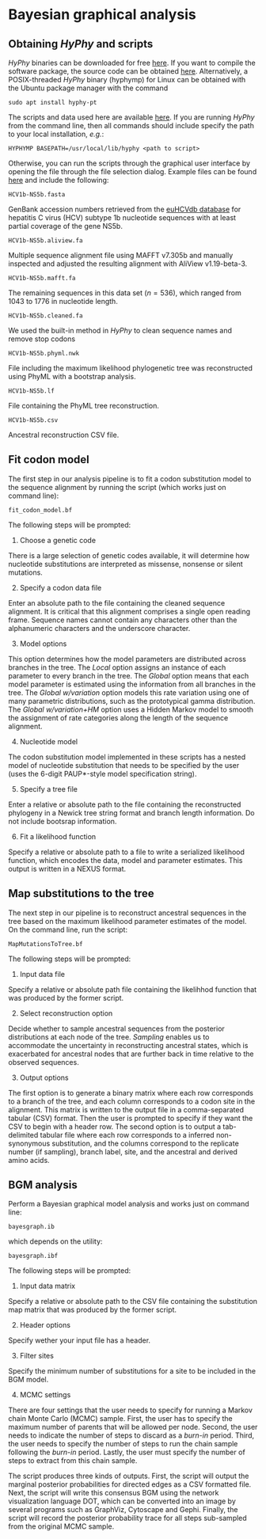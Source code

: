 # Bayesian graphical analysis #
## Obtaining *HyPhy* and scripts ##
*HyPhy* binaries can be downloaded for free [here](http://hyphy.org).
If you want to compile the software package, the source code can be 
obtained [here](http://github.com/veg/hyphy).
Alternatively, a POSIX-threaded *HyPhy* binary (hyphymp) for Linux 
can be obtained with the Ubuntu package manager with the command 
```
sudo apt install hyphy-pt
```
The scripts and data used here are available [here](http://github.com/PoonLab/comet-prot).
If you are running *HyPhy* from the command line, then all commands should include 
specify the path to your local installation, *e.g.*:
```
HYPHYMP BASEPATH=/usr/local/lib/hyphy <path to script>
```
Otherwise, you can run the scripts through the graphical user interface by opening 
the file through the file selection dialog. 
Example files can be found [here](https://github.com/PoonLab/comet-prot/tree/master/data)
and include the following:

```
HCV1b-NS5b.fasta
```
GenBank accession numbers retrieved from the [euHCVdb database](https://euhcvdb.ibcp.fr/euHCVdb/) for hepatitis C virus (HCV) subtype 1b nucleotide sequences with at least partial coverage of the gene NS5b.

```
HCV1b-NS5b.aliview.fa
```
Multiple sequence alignment file using MAFFT v7.305b and manually inspected and adjusted the resulting alignment with AliView v1.19-beta-3.

```
HCV1b-NS5b.mafft.fa
```
The remaining sequences in this data set ($n=536$), which ranged from 1043 to 1776 in nucleotide length.

```
HCV1b-NS5b.cleaned.fa
```
We used the built-in method in *HyPhy* to clean sequence names and remove stop codons

```
HCV1b-NS5b.phyml.nwk
```
File including the maximum likelihood phylogenetic tree was reconstructed using PhyML with a bootstrap analysis.

```
HCV1b-NS5b.lf
```
File containing the PhyML tree reconstruction.

```
HCV1b-NS5b.csv
```
Ancestral reconstruction CSV file.



## Fit codon model ##

The first step in our analysis pipeline is to fit a codon substitution model 
to the sequence alignment by running the script (which works just on command line):
```
fit_codon_model.bf
```
The following steps will be prompted:

1. Choose a genetic code

There is a large selection of genetic codes available, it will determine how nucleotide substitutions 
are interpreted as missense, nonsense or silent mutations.

2. Specify a codon data file

Enter an absolute path to the file containing the cleaned sequence alignment. It is critical that this 
alignment comprises a single open reading frame. Sequence names cannot contain any characters other 
than the alphanumeric characters and the underscore character.

3. Model options

This option determines how the model parameters are distributed across branches in the tree.
The *Local* option assigns an instance of each parameter to every branch in the tree.
The *Global* option means that each model parameter is estimated using the information from all branches in the tree.
The *Global w/variation* option models this rate variation using one of many parametric distributions, 
such as the prototypical gamma distribution.
The *Global w/variation+HM* option uses a Hidden Markov model to smooth the assignment of rate categories 
along the length of the sequence alignment.

4. Nucleotide model

The codon substitution model implemented in these scripts has a nested model of nucleotide substitution
that needs to be specified by the user (uses the 6-digit PAUP*-style model specification string).

5. Specify a tree file

Enter a relative or absolute path to the file containing the reconstructed phylogeny in a Newick tree string format
and branch length information. Do not include bootsrap information.

6. Fit a likelihood function

Specify a relative or absolute path to a file to write a serialized likelihood function, which encodes the data, model and parameter estimates. This output is written in a NEXUS format.

## Map substitutions to the tree ##

The next step in our pipeline is to reconstruct ancestral sequences in the tree based on the maximum likelihood parameter estimates of the model. On the command line, run the script:

```
MapMutationsToTree.bf
```

The following steps will be prompted:

1. Input data file

Specify a relative or absolute path file containing the likelihhod function that was produced by the former script.

2. Select reconstruction option

Decide whether to sample ancestral sequences from the posterior distributions at each node of the tree.
*Sampling* enables us to accommodate the uncertainty in reconstructing ancestral states, which is exacerbated 
for ancestral nodes that are further back in time relative to the observed sequences.

3. Output options

The first option is to generate a binary matrix where each row corresponds to a branch of the tree, and each 
column corresponds to a codon site in the alignment. This matrix is written to the output file in a comma-separated 
tabular (CSV) format. Then the user is prompted to specify if they want the CSV to begin with a header row.
The second option is to output a tab-delimited tabular file where each row corresponds to a inferred non-synonymous substitution, and the columns correspond to the replicate number (if sampling), branch label, site, and the ancestral and derived amino acids.

## BGM analysis ##

Perform a Bayesian graphical model analysis and works just on command line:

```
bayesgraph.ib
```
which depends on the utility:
```
bayesgraph.ibf
```

The following steps will be prompted:

1. Input data matrix

Specify a relative or absolute path to the CSV file containing the substitution map matrix that was produced by the former script.

2. Header options

Specify wether your input file has a header.

3. Filter sites

Specify the minimum number of substitutions for a site to be included in the BGM model.

4. MCMC settings

There are four settings that the user needs to specify for running a Markov chain Monte Carlo (MCMC) sample.
First, the user has to specify the maximum number of parents that will be allowed per node.
Second, the user needs to indicate the number of steps to discard as a *burn-in* period.
Third, the user needs to specify the number of steps to run the chain sample following the *burn-in* period.
Lastly, the user must specify the number of steps to extract from this chain sample.

The script produces three kinds of outputs.
First, the script will output the marginal posterior probabilities for directed edges as a CSV formatted file.
Next, the script will write this consensus BGM using the network visualization language DOT, 
which can be converted into an image by several programs such as GraphViz, Cytoscape and Gephi.
Finally, the script will record the posterior probability trace for all steps sub-sampled from the original MCMC sample.











